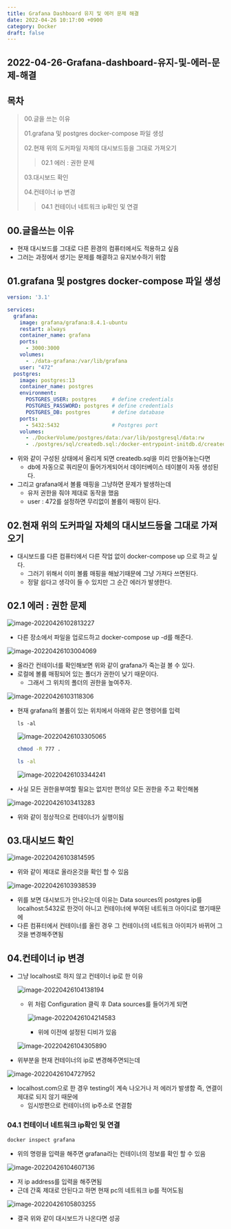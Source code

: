 ```yaml
---
title: Grafana Dashboard 유지 및 에러 문제 해결
date: 2022-04-26 10:17:00 +0900
category: Docker
draft: false
---
```


## 2022-04-26-Grafana-dashboard-유지-및-에러-문제-해결 

## 목차

> 00.글을 쓰는 이유
>
> 01.grafana 및 postgres docker-compose 파일 생성
>
> 02.현재 위의 도커파일 자체의 대시보드등을 그대로 가져오기
>
> > 02.1 에러 : 권한 문제 
>
> 03.대시보드 확인
>
> 04.컨테이너 ip 변경
>
> > 04.1 컨테이너 네트워크 ip확인 및 연결

## 00.글을쓰는 이유

- 현재 대시보드를 그대로 다른 환경의 컴퓨터에서도 적용하고 싶음
- 그러는 과정에서 생기는 문제를 해결하고 유지보수하기 위함

## 01.grafana 및 postgres docker-compose 파일 생성

```yml
version: '3.1'

services:
  grafana:
    image: grafana/grafana:8.4.1-ubuntu
    restart: always
    container_name: grafana
    ports:
      - 3000:3000
    volumes:
      - ./data-grafana:/var/lib/grafana
    user: "472"
  postgres:
    image: postgres:13
    container_name: postgres
    environment:
      POSTGRES_USER: postgres     # define credentials
      POSTGRES_PASSWORD: postgres # define credentials
      POSTGRES_DB: postgres       # define database
    ports:
      - 5432:5432                 # Postgres port
    volumes:
      - ./DockerVolume/postgres/data:/var/lib/postgresql/data:rw
      - ./postgres/sql/createdb.sql:/docker-entrypoint-initdb.d/createdb.sql:rw
```

- 위와 같이 구성된 상태에서 올리게 되면 createdb.sql을 미리 만들어놓는다면
  - db에 자동으로 쿼리문이 들어가게되어서 데이터베이스 테이블이 자동 생성된다.
- 그리고 grafana에서 볼륨 매핑을 그냥하면 문제가 발생하는데 
  - 유저 권한을 줘야 제대로 동작을 했음
  - user : 472를 설정하면 무리없이 볼륨이 매핑이 된다.

## 02.현재 위의 도커파일 자체의 대시보드등을 그대로 가져오기

- 대시보드를 다른 컴퓨터에서 다른 작업 없이 docker-compose up 으로 하고 싶다.
  - 그러기 위해서 이미 볼륨 매핑을 해놨기때문에 그냥 가져다 쓰면된다. 
  - 정말 쉽다고 생각이 들 수 있지만 그 순간 에러가 발생한다.

## 02.1 에러 : 권한 문제 

![image-20220426102813227](../../assets/img/post/2022-04-26-grafana-dashboard-유지-및-에러-문제-해결/image-20220426102813227.png)

- 다른 장소에서 파일을 업로드하고 docker-compose up -d를 해준다.

![image-20220426103004069](../../assets/img/post/2022-04-26-grafana-dashboard-유지-및-에러-문제-해결/image-20220426103004069.png)

- 올라간 컨테이너를 확인해보면 위와 같이 grafana가 죽는걸 볼 수 있다.
- 로컬에 볼륨 매핑되어 있는 폴더가 권한이 낮기 때문이다.
  - 그래서 그 위치의 폴더의 권한을 높여주자.

![image-20220426103118306](../../assets/img/post/2022-04-26-grafana-dashboard-유지-및-에러-문제-해결/image-20220426103118306.png)

- 현재 grafana의 볼륨이 있는 위치에서 아래와 같은 명령어를 입력

  ```ls
  ls -al
  ```

  ![image-20220426103305065](../../assets/img/post/2022-04-26-grafana-dashboard-유지-및-에러-문제-해결/image-20220426103305065.png)

  ```sh
  chmod -R 777 .
  
  ls -al
  ```

  ![image-20220426103344241](../../assets/img/post/2022-04-26-grafana-dashboard-유지-및-에러-문제-해결/image-20220426103344241.png)

- 사실 모든 권한을부여할 필요는 없지만 편의상 모든 권한을 주고 확인해봄

![image-20220426103413283](../../assets/img/post/2022-04-26-grafana-dashboard-유지-및-에러-문제-해결/image-20220426103413283.png)

- 위와 같이 정상적으로 컨테이너가 실행이됨

## 03.대시보드 확인

![image-20220426103814595](../../assets/img/post/2022-04-26-grafana-dashboard-유지-및-에러-문제-해결/image-20220426103814595.png)

- 위와 같이 제대로 올라온것을 확인 할 수 있음

![image-20220426103938539](../../assets/img/post/2022-04-26-grafana-dashboard-유지-및-에러-문제-해결/image-20220426103938539.png)

- 위를 보면 대시보드가 안나오는데 이유는 Data sources의 postgres ip를 localhost:5432로 한것이 아니고 컨테이너에 부여된 네트워크 아이디로 했기때문에 
- 다른 컴퓨터에서 컨테이너를 올린 경우 그 컨테이너의 네트워크 아이피가 바뀌어 그것을 변경해주면됨

## 04.컨테이너 ip 변경

- 그냥 localhost로 하지 않고 컨테이너 ip로 한 이유

  ![image-20220426104138194](../../assets/img/post/2022-04-26-grafana-dashboard-유지-및-에러-문제-해결/image-20220426104138194.png)

  - 위 처럼 Configuration 클릭 후 Data sources를 들어가게 되면

    ![image-20220426104214583](../../assets/img/post/2022-04-26-grafana-dashboard-유지-및-에러-문제-해결/image-20220426104214583.png)

    - 위에 이전에 설정된 디비가 있음

  ![image-20220426104305890](../../assets/img/post/2022-04-26-grafana-dashboard-유지-및-에러-문제-해결/image-20220426104305890.png)

- 위부분을 현재 컨테이너의 ip로 변경해주면되는데 

![image-20220426104727952](../../assets/img/post/2022-04-26-grafana-dashboard-유지-및-에러-문제-해결/image-20220426104727952.png)

- localhost.com으로 한 경우 testing이 계속 나오거나 저 에러가 발생함 즉, 연결이 제대로 되지 않기 때문에
  - 임시방편으로 컨테이너의 ip주소로 연결함

### 04.1 컨테이너 네트워크 ip확인 및 연결

```sh
docker inspect grafana
```

- 위의 명령을 입력을 해주면 grafana라는 컨테이너의 정보를 확인 할 수 있음

![image-20220426104607136](../../assets/img/post/2022-04-26-grafana-dashboard-유지-및-에러-문제-해결/image-20220426104607136.png)

- 저 ip address를 입력을 해주면됨
- 근데 간혹 제대로 안된다고 하면 현재 pc의 네트워크 ip를 적어도됨

![image-20220426105803255](../../assets/img/post/2022-04-26-grafana-dashboard-유지-및-에러-문제-해결/image-20220426105803255.png)

- 결국 위와 같이 대시보드가 나온다면 성공

